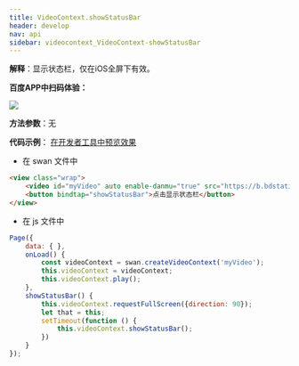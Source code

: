 ```yaml
---
title: VideoContext.showStatusBar
header: develop
nav: api
sidebar: videocontext_VideoContext-showStatusBar
---
```



**解释**：显示状态栏，仅在iOS全屏下有效。

**百度APP中扫码体验：**

<img src="https://b.bdstatic.com/miniapp/assets/images/doc_demo/fragment_VideoContextShowStatusBar.png"  class="demo-qrcode-image" />


**方法参数**：无

**代码示例**：
<a href="swanide://fragment/a7de73cff4e411bea7533ac41643c47e1574006702541" title="在开发者工具中预览效果" target="_self">在开发者工具中预览效果</a>

* 在 swan 文件中

```html
<view class="wrap">
    <video id="myVideo" auto enable-danmu="true" src="https://b.bdstatic.com/swan-temp/940fe716b0eaad38f47b209d61657490.mp4"></video>
    <button bindtap="showStatusBar">点击显示状态栏</button>
</view>
```

* 在 js 文件中

```js
Page({
    data: { },
    onLoad() {
        const videoContext = swan.createVideoContext('myVideo');
        this.videoContext = videoContext;
        this.videoContext.play();
    },
    showStatusBar() {
        this.videoContext.requestFullScreen({direction: 90});
        let that = this;
        setTimeout(function () {
            this.videoContext.showStatusBar();
        })
    }
});
```

 